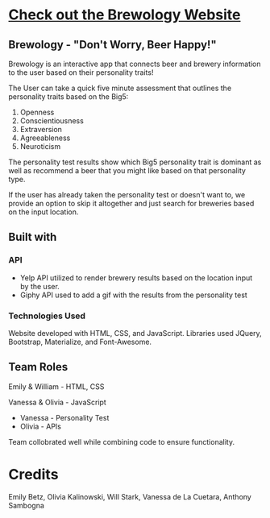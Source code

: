 # [Check out the Brewology Website](https://oliviakali.github.io/GP-Brewology/)
## Brewology - "Don't Worry, Beer Happy!"

Brewology is an interactive app that connects beer and brewery information to the user based on their personality traits!

The User can take a quick five minute assessment that outlines the personality traits based on the Big5: 

<ol>
<li>Openness</li>
<li>Conscientiousness</li>
<li>Extraversion</li>
<li>Agreeableness</li>
<li>Neuroticism</li>
</ol>

The personality test results show which Big5 personality trait is dominant as well as recommend a beer that you might like based on that personality type.

If the user has already taken the personality test or doesn't want to, we provide an option to skip it altogether and just search for breweries based on the input location. 

## Built with
### API
<ul>
<li>Yelp API utilized to render brewery results based on the location input by the user.</li>
<li>Giphy API used to add a gif with the results from the personality test</li> 
</ul>

<!-- Yelp is not compatible with CORS so JSON response was pulled from proxy website (CORS-anywhere heroku) with yelp search endpoint attached to it
Yelp API passed through headers
Data used in the ajaxCall to keep the url string neater
UserInput used in on-click function so user can search any location and find breweries in that area
Yelp API defaults a return of 20 businesses- used for loop to return only 12 results
jQuery used to append results into card on html

Giphy IDs used so specific gifs are attached with the specific results -->

### Technologies Used

Website developed with HTML, CSS, and JavaScript. Libraries used JQuery, Bootstrap, Materialize, and Font-Awesome.

## Team Roles

Emily & William - HTML, CSS

Vanessa & Olivia - JavaScript
<ul>
   <li>Vanessa - Personality Test</li>
   <li>Olivia - APIs</li>
</ul>

Team collobrated well while combining code to ensure functionality. 

<!-- ## Features

The personality quiz chooses a beer you might like based on your personality.
Yelp API is used to find nearby brewery's. -->

<!-- # Code

   # landing
   
Background image is set

A row is created to hold the Brewology logo in the center of the page

Two columns with nothing that take up two columns each they are surrounding the column with the links to the personality test and a link to look for nearby brewerys. The links are both in one column class and takes up eight columns. This keeps the link centered.

When the buttons "Location" and "Personality" are pressed they go to the same page. Personality brings you to the top of that page while location brings you to the bottom so the application so that the user screen displays the app they clicked on hthe top.   
 
   # index
   
Materialize, bootstrap, and fontawesone are linked.

Jumbotron creates the Brewology logo at the top.

Background image is set to the body.

The first row is created and holds the image at the top as well as uses bootstrap to keep it the full length of the that row's grid.

The next row with the personality test in it is made of one column using bootstrap to keep the text of the quiz centered.

The containers at the bottom beneath the text display yelp results.

   # personality
   
Questions for the quiz are created and listed as promps. Each prompt is made to measure a certain trait and each of the prompt_values (answer options) are given a weight of 1,2,3,4, or 5.

createPromptItems appends each question in a <p> tag placed in the ul with the quiz id.

   # personalty-response
   
Calculates extraversion trait by adding the first and sixth prompts.
Calculates agreeableness by adding the second and seventh prompt.
Calculates conscientiousness by addig the third and eigth prompts.
calculates neuroticism by adding the fourth and ninth prompts.
Calcualtes the openess by adding the fifth and tenth promps.
Each trait's final weight can be scored from a possible 2 to 10.
The highest trait is used to make the recommendation. Each trait is linked to a beer. -->


# Credits

Emily Betz, Olivia Kalinowski, Will Stark, Vanessa de La Cuetara, Anthony Sambogna
 
